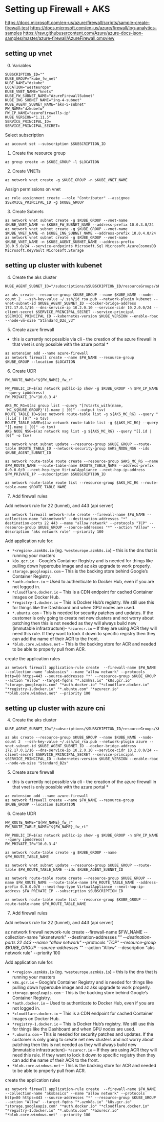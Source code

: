 # Setting up Firewall + AKS
https://docs.microsoft.com/en-us/azure/firewall/scripts/sample-create-firewall-test
https://docs.microsoft.com/en-us/azure/firewall/log-analytics-samples
https://raw.githubusercontent.com/Azure/azure-docs-json-samples/master/azure-firewall/AzureFirewall.omsview

## setting up vnet

0. Variables
```
SUBSCRIPTION_ID=""
KUBE_GROUP="kube_fw_net"
KUBE_NAME="dzkube"
LOCATION="westeurope"
KUBE_VNET_NAME="knets"
KUBE_FW_SUBNET_NAME="AzureFirewallSubnet"
KUBE_ING_SUBNET_NAME="ing-4-subnet"
KUBE_AGENT_SUBNET_NAME="aks-5-subnet"
FW_NAME="dzkubefw"
FW_IP_NAME="azureFirewalls-ip"
KUBE_VERSION="1.11.5"
SERVICE_PRINCIPAL_ID=
SERVICE_PRINCIPAL_SECRET=

```

Select subscription
```
az account set --subscription $SUBSCRIPTION_ID
```

1. Create the resource group
```
az group create -n $KUBE_GROUP -l $LOCATION
```

2. Create VNETs
```
az network vnet create -g $KUBE_GROUP -n $KUBE_VNET_NAME 
```

Assign permissions on vnet
```
az role assignment create --role "Contributor" --assignee $SERVICE_PRINCIPAL_ID -g $KUBE_GROUP
```

3. Create Subnets

```
az network vnet subnet create -g $KUBE_GROUP --vnet-name $KUBE_VNET_NAME -n $KUBE_FW_SUBNET_NAME --address-prefix 10.0.3.0/24
az network vnet subnet create -g $KUBE_GROUP --vnet-name $KUBE_VNET_NAME -n $KUBE_ING_SUBNET_NAME --address-prefix 10.0.4.0/24
az network vnet subnet create -g $KUBE_GROUP --vnet-name $KUBE_VNET_NAME -n $KUBE_AGENT_SUBNET_NAME --address-prefix 10.0.5.0/24 --service-endpoints Microsoft.Sql Microsoft.AzureCosmosDB Microsoft.KeyVault Microsoft.Storage
```

## setting up cluster with kubenet

4. Create the aks cluster

```
KUBE_AGENT_SUBNET_ID="/subscriptions/$SUBSCRIPTION_ID/resourceGroups/$KUBE_GROUP/providers/Microsoft.Network/virtualNetworks/$KUBE_VNET_NAME/subnets/$KUBE_AGENT_SUBNET_NAME"

az aks create --resource-group $KUBE_GROUP --name $KUBE_NAME --node-count 2  --ssh-key-value ~/.ssh/id_rsa.pub --network-plugin kubenet --vnet-subnet-id $KUBE_AGENT_SUBNET_ID --docker-bridge-address 172.17.0.1/16 --dns-service-ip 10.2.0.10 --service-cidr 10.2.0.0/24 --client-secret $SERVICE_PRINCIPAL_SECRET --service-principal $SERVICE_PRINCIPAL_ID --kubernetes-version $KUBE_VERSION --enable-rbac --node-vm-size "Standard_D2s_v3"
```

5. Create azure firewall
* this is currently not possible via cli - the creation of the azure firewall in that vnet is only possible with the azure portal *
```
az extension add --name azure-firewall
az network firewall create --name $FW_NAME --resource-group $KUBE_GROUP --location $LOCATION
```

6. Create UDR
```
FW_ROUTE_NAME="${FW_NAME}_fw_r"

FW_PUBLIC_IP=$(az network public-ip show -g $KUBE_GROUP -n $FW_IP_NAME --query ipAddress)
FW_PRIVATE_IP="10.0.3.4"

AKS_MC_RG=$(az group list --query "[?starts_with(name, 'MC_${KUBE_GROUP}')].name | [0]" --output tsv)
ROUTE_TABLE_ID=$(az network route-table list -g ${AKS_MC_RG} --query "[].id | [0]" -o tsv)
ROUTE_TABLE_NAME=$(az network route-table list -g ${AKS_MC_RG} --query "[].name | [0]" -o tsv)
AKS_NODE_NSG=$(az network nsg list -g ${AKS_MC_RG} --query "[].id | [0]" -o tsv)

az network vnet subnet update --resource-group $KUBE_GROUP --route-table $ROUTE_TABLE_ID --network-security-group $AKS_NODE_NSG --ids $KUBE_AGENT_SUBNET_ID

az network route-table route create --resource-group $AKS_MC_RG --name $FW_ROUTE_NAME --route-table-name $ROUTE_TABLE_NAME --address-prefix 0.0.0.0/0 --next-hop-type VirtualAppliance --next-hop-ip-address $FW_PRIVATE_IP --subscription $SUBSCRIPTION_ID

az network route-table route list --resource-group $AKS_MC_RG --route-table-name $ROUTE_TABLE_NAME 
```

7. Add firewall rules

Add network rule for 22 (tunnel), and 443 (api server)
```
az network firewall network-rule create --firewall-name $FW_NAME --collection-name "aksnetwork" --destination-addresses "*"  --destination-ports 22 443 --name "allow network" --protocols "TCP" --resource-group $KUBE_GROUP --source-addresses "*" --action "Allow" --description "aks network rule" --priority 100
```

Add application rule for:
- `*<region>.azmk8s.io` (eg. `*westeurope.azmk8s.io`) – this is the dns that is running your masters
- `k8s.gcr.io` – Google’s Container Registry and is needed for things like pulling down hypercube image and az aks upgrade to work properly.
- `storage.googleapis.com` – This is the backing store behind Google’s Container Registry.
- `*auth.docker.io` – Used to authenticate to Docker Hub, even if you are not logged in.
- `*cloudflare.docker.io` – This is a CDN endpoint for cached Container Images on Docker Hub.
- `*registry-1.docker.io` – This is Docker Hub’s registry. We still use this for things like the Dashboard and when GPU nodes are used.
- `*.ubuntu.com` – This is needed for security patches and updates. If the customer is only going to create net new clusters and not worry about patching then this is not needed as they will always build new (immutable infrastructure)- `*azurecr.io` – If they are using ACR they will need this rule. If they want to lock it down to specific registry then they can add the name of their ACR to the front.
- `*blob.core.windows.net` – This is the backing store for ACR and needed to be able to properly pull from ACR.

create the application rules
```
az network firewall application-rule create  --firewall-name $FW_NAME --collection-name "aksbasics" --name "allow network" --protocols http=80 https=443 --source-addresses "*" --resource-group $KUBE_GROUP --action "Allow" --target-fqdns "*.azmk8s.io" "k8s.gcr.io" "storage.googleapis.com" "*auth.docker.io" "*cloudflare.docker.io" "*registry-1.docker.io" "*.ubuntu.com" "*azurecr.io" "*blob.core.windows.net" --priority 100
```

## setting up cluster with azure cni

4. Create the aks cluster


```
KUBE_AGENT_SUBNET_ID="/subscriptions/$SUBSCRIPTION_ID/resourceGroups/$KUBE_GROUP/providers/Microsoft.Network/virtualNetworks/$KUBE_VNET_NAME/subnets/$KUBE_AGENT_SUBNET_NAME"

az aks create --resource-group $KUBE_GROUP --name $KUBE_NAME --node-count 2  --ssh-key-value ~/.ssh/id_rsa.pub --network-plugin azure --vnet-subnet-id $KUBE_AGENT_SUBNET_ID --docker-bridge-address 172.17.0.1/16 --dns-service-ip 10.2.0.10 --service-cidr 10.2.0.0/24 --client-secret $SERVICE_PRINCIPAL_SECRET --service-principal $SERVICE_PRINCIPAL_ID --kubernetes-version $KUBE_VERSION --enable-rbac --node-vm-size "Standard_B2s"
```

5. Create azure firewall
* this is currently not possible via cli - the creation of the azure firewall in that vnet is only possible with the azure portal *
```
az extension add --name azure-firewall
az network firewall create --name $FW_NAME --resource-group $KUBE_GROUP --location $LOCATION
```

6. Create UDR
```
FW_ROUTE_NAME="${FW_NAME}_fw_r"
FW_ROUTE_TABLE_NAME="${FW_NAME}_fw_rt"

FW_PUBLIC_IP=$(az network public-ip show -g $KUBE_GROUP -n $FW_IP_NAME --query ipAddress)
FW_PRIVATE_IP="10.0.3.4"

az network route-table create -g $KUBE_GROUP --name $FW_ROUTE_TABLE_NAME

az network vnet subnet update --resource-group $KUBE_GROUP --route-table $FW_ROUTE_TABLE_NAME --ids $KUBE_AGENT_SUBNET_ID

az network route-table route create --resource-group $KUBE_GROUP --name $FW_ROUTE_NAME --route-table-name $FW_ROUTE_TABLE_NAME --address-prefix 0.0.0.0/0 --next-hop-type VirtualAppliance --next-hop-ip-address $FW_PRIVATE_IP --subscription $SUBSCRIPTION_ID

az network route-table route list --resource-group $KUBE_GROUP --route-table-name $FW_ROUTE_TABLE_NAME 
````

7. Add firewall rules

Add network rule for 22 (tunnel), and 443 (api server)

az network firewall network-rule create --firewall-name $FW_NAME --collection-name "aksnetwork" --destination-addresses "*"  --destination-ports 22 443 --name "allow network" --protocols "TCP" --resource-group $KUBE_GROUP --source-addresses "*" --action "Allow" --description "aks network rule" --priority 100

Add application rule for:
- `*<region>.azmk8s.io` (eg. `*westeurope.azmk8s.io`) – this is the dns that is running your masters
- `k8s.gcr.io` – Google’s Container Registry and is needed for things like pulling down hypercube image and az aks upgrade to work properly.
- `storage.googleapis.com` – This is the backing store behind Google’s Container Registry.
- `*auth.docker.io` – Used to authenticate to Docker Hub, even if you are not logged in.
- `*cloudflare.docker.io` – This is a CDN endpoint for cached Container Images on Docker Hub.
- `*registry-1.docker.io` – This is Docker Hub’s registry. We still use this for things like the Dashboard and when GPU nodes are used.
- `*.ubuntu.com` – This is needed for security patches and updates. If the customer is only going to create net new clusters and not worry about patching then this is not needed as they will always build new (immutable infrastructure)- `*azurecr.io` – If they are using ACR they will need this rule. If they want to lock it down to specific registry then they can add the name of their ACR to the front.
- `*blob.core.windows.net` – This is the backing store for ACR and needed to be able to properly pull from ACR.

create the application rules
```
az network firewall application-rule create  --firewall-name $FW_NAME --collection-name "aksbasics" --name "allow network" --protocols http=80 https=443 --source-addresses "*" --resource-group $KUBE_GROUP --action "Allow" --target-fqdns "*.azmk8s.io" "k8s.gcr.io" "storage.googleapis.com" "*auth.docker.io" "*cloudflare.docker.io" "*registry-1.docker.io" "*.ubuntu.com" "*azurecr.io" "*blob.core.windows.net" --priority 100
```